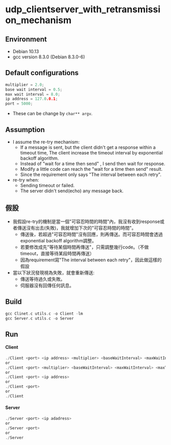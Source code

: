 # udp_clientserver_with_retransmission_mechanism

## Environment
- Debian 10.13
- gcc version 8.3.0 (Debian 8.3.0-6)

## Default configurations
```c
multiplier = 2.0;
base wait interval = 0.5;
max wait interval = 8.0;
ip address = 127.0.0.1;
port = 5000;
```
- These can be change by ```char** argv```.

## Assumption
- I assume the re-try mechanism:
  - If a message is sent, but the client didn't get a response within a timeout time, The client increase the timeout interval by exponential backoff algorithm.
  - Instead of "wait for a time then send" , I send then wait for response.
  - Modify a little code can reach the "wait for a time then send" result.
  - Since the requirement only says "The interval between each retry".
- re-try when:
  - Sending timeout or failed.
  - The server didn't send(echo) any message back.

## 假設
- 我假設re-try的機制是當一個"可容忍時間的時間"內，我沒有收到response或者傳送沒有出去(失敗)，我就增加下次的"可容忍時間的時間"。
  - 傳送後，若超過"可容忍時間"沒有回應，則再傳送。而可容忍時間會透過exponential backoff algorithm調整。
  - 若要修改成先"等待某個時間再傳送"，只需調整幾行code。（不做timeout，直接等待某段時間再傳送）
  - 因為requirement寫"The interval between each retry"，因此做這樣的假設
- 當以下狀況發現視為失敗，就會重新傳送:
  - 傳送等待過久或失敗。
  - 伺服器沒有回傳任何訊息。

## Build
```c
gcc Clinet.c utils.c -o Client -lm
gcc Server.c utils.c -o Server
```

## Run
#### Client
```c
./Client <port> <ip address> <multiplier> <baseWaitInterval> <maxWaitInterval> <maxTry>
or
./Client <port> <multiplier> <baseWaitInterval> <maxWaitInterval> <maxTry>
or
./Client <port> <ip address>
or
./Client <port> 
or
./Client 
```

#### Server
```c
./Server <port> <ip adadress>
or
./Server <port>
or
./Server
```





